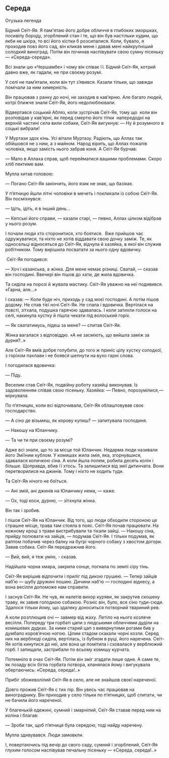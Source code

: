 ## Середа

Отузька легенда

Бідний Сеїт-Яя.
Я пам'ятаю його добре обличчя в глибоких зморшках, посивілу бороду, згорблений стан і те, що він був настільки худим, що якби не шкіра, то всі його кістки б розсипалися.
Коли, бувало, я проходив повз його сад, він кликав мене і давав мені найкрупніший солодкий виноград.
Потім він починав наспівувати свою сумну пісеньку — «Середа-середа».

Всі знали цю «Чершамбе» і чому він співає її.
Бідний Сеїт-Яя, котрий давно вже, як гадали, не при своєму розумі.

У селі не пам’ятали, коли він тут з’явився.
Казали тільки, що завжди помічали за ним химерність.

Він працював з ранку до ночі, не заходив в кав’ярню.
Але багато людей, котрі ближче знали Сеїт-Яя, його недолюблювали.

Відвертався соцький Абляз, коли зустрічав Сеїт-Яя, тому що  коли він розповідав у кав’ярні, як перед смертю його тітки  напередодні на верхній частині села вили собаки, Сеїт-Яя вигукнув:
— Ну й розумного в соцькі вибрали!

У Муртази здох кінь.
Усі вітали Муртазу.
Радіють, що Аллах так обійшовся не з ним, а з майном.
Народ вірить, що Аллах пожалів чоловіка, якщо замість нього забрав коня.
А Сеїт-Яя бурчав:

— Мало в Аллаха справ, щоб перейматися вашими проблемами.
Скоро хліб пектиме вам.

Мулла хитав головою:

— Погано Сеїт-Яя закінчить, його язик не знає, що базікає.

У п’ятницю йшли літні чоловіки в мечеть і покликали із собою Сеїт-Яя.
Він посміхнувся:

— Ідіть, ідіть, я в інший день...

— Кепські його справи, — казали старі, — певно, Аллах цілком відібрав у нього розум.

І почали люди хто сторонитися, хто боятися. 
Вже прийшов час одружуватися, та ніхто не хотів віддавати свою дочку заміж.
Те, як односельці відносяться до Сеїт-Яя, відчула й хазяйка, в якої він служив робітником.
Тому вирішила посватати за нього одну вдовичку.

 Сеїт-Яя погодився:

— Хоч і казанська, а жінка.
Для мене немає різниці.
Сватай, — сказав він господині.
Ввечері він пішов до хати, де жила вдовичка.

Та сиділа на порозі й жувала мастику.
Сеїт-Яя уважно на неї подивився.
«Гарна, але...»

І сказав: — Коли буде ніч, приходь у сад моєї господині.
А потім пішов додому.
Не спав тієї ночі Сеїт-Яя.
Не спала і вдовичка.
Вертілася на повсті, зітхала, подушка гарячою здавалась.
І коли затихли голоси на селі, накинула хустку й пішла чекати під волоський горіх.

— Як свататимусь, підеш за мене? — спитав Сеїт-Яя.

Жінка вагалася з відповіддю.
«А не засміють, що вийшла заміж за дурня?..»

Але Сеїт-Яя вмів добре голубити, до того ж приніс цілу хустку солодкої, з горіхом пахлави і не боявся шепнути на вухо гарні слова.

І погодилася вдовичка:

— Піду.

Веселим став Сеїт-Яя, подвійну роботу хазяйці виконував.
Із задоволенням співав свою пісеньку.
Хазяйка:
— Певно, порозумілися,— міркувала.

По п’ятницях, коли всі відпочивали, Сеїт-Яя облаштовував своє господарство.

— А сіно де візьмеш, як корову купиш? — запитувала господиня.

— Накошу на Юланчику.

— Та чи ти при своєму розумі?

Адже всі знали, що то за місце той Юланчик.
Недарма люди називали його Зміїним кублом.
У комишах жила змія, яка, згорнувшися, здавалася копичкою сіна.
А коли йшла полем, робила десять колін і більше.
Щоправда, вбив її хтось.
Та залишилися від змії дитинчата.
Вони перетворилися на джинів.
Тому і ніхто не ходить туди.

Та Сеїт-Яя нічого не боїться.

— Ані змій, ані джинів на Юланчику нема, — каже.

— Ох, тоді коси, дурню, — зітхнула жінка.

Він так і зробив.

І пішов Сеїт-Яя на Юланчик.
Від того, що люди обходили стороною це страшне місце, трава там стояла в пояс.
Сеїт-Яя почав працювати.
На кожному кроці з трави вистрибували та тікали зайці.
— Накошу сіна, прийду полювати на зайців, — подумав Сеїт-Яя.
І тільки подумав, як раптом побачив через балку на бугрі чорного собаку з хвостом догори.
Завив собака.
Сеїт-Яя передражнив його.

— Вий, вий, я теж умію, - сказав.

Надійшла чорна хмара, закрила сонце, погнала по землі сіру тінь.

Сеїт-Яя вирішив відпочити і приліг під дикою грушею.
— Тепер зайців наб’ю — шубу дружині пошию.
Дичини наб’ю — господині віднесу, а вона весілля допоможе нам справити.

І заснув Сеїт-Яя.
Не чув, як налетів вихор куряви, як закрутив скошену траву, як завив голодною собакою.
Розніс він, було, все сіно туди-сюди.
Здалося тільки йому, що здалеку доноситься потворний твариний рев.

А коли розплющив очі — завмер від жаху.
Летіло на нього козляче весілля.
Попереду три горбаті цапи з людськими обличчями дуділи на комишевих дудках.
За ними старий цап з вивернутими рогами бив у думбало коров’ячою ногою.
Цілим стадом скакали чорні козли.
Серед них на верблюді сиділа, вертілась, із бубном в руці, його наречена.
Сеїт-Яя хотів кинутися до неї, але вона це помітила і сховалася у верблюжий горб.
І запищали, застрибали по всьому комишу курчата.

Потемніло в очах Сеїт-Яя.
Потім він зміг згадати лише одне.
А саме те, як позаду всіх бігла горбата потвора, кланялася йому і вигукувала обертаючись: «Середа, середа!..»

Прибіг збожеволілий Сеїт-Яя в село, але не знайшов своєї нареченої.

Довго прожив Сеїт-Яя с тих пір.
Він увесь час працював на винограднику.
Він приходив у село тільки по п’ятницях, щоб спитати, чи не бачили його нареченої.

У благенькій одежині, сумний і змарнілий, Сеїт-Яя ставав перед ним на коліна і благав:

— Зроби так, щоб п’ятниця була середою, тоді найду наречену.

Мулла здивувався.
Люди замовкли.

І, повертаючись під вечір до свого саду, сумний і згорблений, Сеїт-Яя глухим голосом наспівував печальну пісеньку — «Середа, середа!..»
